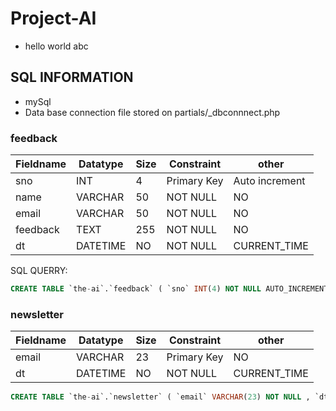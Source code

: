 # Project-AI

* hello world abc

## SQL INFORMATION

* mySql
* Data base connection file stored on partials/_dbconnnect.php

### feedback

Fieldname   | Datatype      | Size      | Constraint    | other
------------|---------------|-----------|---------------|------
sno         | INT           | 4         | Primary Key   | Auto increment
name        | VARCHAR       | 50        | NOT NULL      | NO
email       | VARCHAR       | 50        | NOT NULL      | NO
feedback    | TEXT          | 255       | NOT NULL      | NO
dt          | DATETIME      | NO        | NOT NULL      | CURRENT_TIME

SQL QUERRY:

```sql
CREATE TABLE `the-ai`.`feedback` ( `sno` INT(4) NOT NULL AUTO_INCREMENT , `name` VARCHAR(50) NOT NULL , `email` VARCHAR(50) NOT NULL , `feedback` VARCHAR(255) NOT NULL , `dt` DATETIME NOT NULL DEFAULT CURRENT_TIMESTAMP , PRIMARY KEY (`sno`)) ENGINE = InnoDB;
```

### newsletter

Fieldname   | Datatype  | Size  | Constraint    | other
------------|-----------|-------|---------------|-------
email       | VARCHAR   | 23    | Primary Key   | NO
dt          | DATETIME  | NO    | NOT NULL      | CURRENT_TIME

```sql
CREATE TABLE `the-ai`.`newsletter` ( `email` VARCHAR(23) NOT NULL , `dt` DATETIME NOT NULL DEFAULT CURRENT_TIMESTAMP , PRIMARY KEY (`email`)) ENGINE = InnoDB;
```
